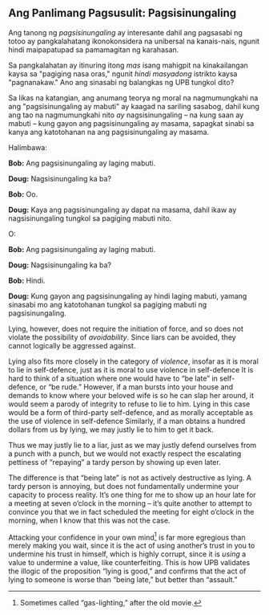 ## Ang Panlimang Pagsusulit: Pagsisinungaling

Ang tanong ng *pagsisinungaling* ay interesante dahil ang pagsasabi ng totoo ay pangkalahatang ikonokonsidera na unibersal na kanais-nais, ngunit hindi maipapatupad sa pamamagitan ng karahasan.

Sa pangkalahatan ay itinuring itong *mas* isang mahigpit na kinakailangan kaysa sa "pagiging nasa oras," ngunit *hindi masyadong* istrikto kaysa "pagnanakaw." Ano ang sinasabi ng balangkas ng UPB tungkol dito?

Sa likas na katangian, ang anumang teorya ng moral na nagmumungkahi na ang "pagsisinungaling ay mabuti" ay kaagad na sariling sasabog, dahil kung ang tao na nagmumungkahi nito *ay* nagsisinungaling – na kung saan ay mabuti – kung gayon ang pagsisinungaling ay masama, sapagkat sinabi sa kanya ang katotohanan na ang pagsisinungaling ay masama.

Halimbawa:

**Bob:** Ang pagsisinungaling ay laging mabuti.

**Doug:** Nagsisinungaling ka ba?

**Bob:** Oo.

**Doug:** Kaya ang pagsisinungaling ay dapat na masama, dahil ikaw ay nagsisinungaling tungkol sa pagiging mabuti nito.

O:

**Bob:** Ang pagsisinungaling ay laging mabuti.

**Doug:** Nagsisinungaling ka ba?

**Bob:** Hindi.

**Doug:** Kung gayon ang pagsisinungaling ay hindi laging mabuti, yamang sinasabi mo ang katotohanan tungkol sa pagiging mabuti ng pagsisinungaling.

Lying, however, does not require the initiation of force, and so does not violate the possibility of *avoidability*. Since liars can be avoided, they cannot logically be aggressed against.

Lying also fits more closely in the category of *violence*, insofar as it is moral to lie in self-defence, just as it is moral to use violence in self-defence It is hard to think of a situation where one would have to “be late” in self-defence, or “be rude.” However, if a man bursts into your house and demands to know where your beloved wife is so he can slap her around, it would seem a parody of integrity to refuse to lie to him. Lying in this case would be a form of third-party self-defence, and as morally acceptable as the use of violence in self-defence Similarly, if a man obtains a hundred dollars from us by lying, we may justly lie to him to get it back.

Thus we may justly lie to a liar, just as we may justly defend ourselves from a punch with a punch, but we would not exactly respect the escalating pettiness of “repaying” a tardy person by showing up even later.

The difference is that “being late” is not as actively destructive as lying. A tardy person is annoying, but does not fundamentally undermine your capacity to process reality. It’s one thing for me to show up an hour late for a meeting at seven o’clock in the morning – it’s quite another to attempt to convince you that we in fact scheduled the meeting for eight o’clock in the morning, when I know that this was not the case.

Attacking your confidence in your own mind[^5] is far more egregious than merely making you wait, since it is the act of using another’s trust in you to undermine his trust in himself, which is highly corrupt, since it is *using* a value to undermine a value, like counterfeiting. This is how UPB validates the illogic of the proposition “lying is good,” and confirms that the act of lying to someone is worse than “being late,” but better than “assault.”

[^5]: Sometimes called “gas-lighting,” after the old movie.